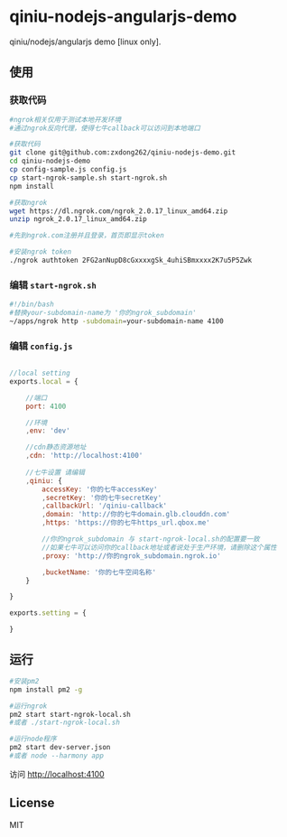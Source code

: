 # qiniu-nodejs-angularjs-demo
qiniu/nodejs/angularjs demo [linux only].

## 使用

### 获取代码
```bash
#ngrok相关仅用于测试本地开发环境
#通过ngrok反向代理，使得七牛callback可以访问到本地端口

#获取代码
git clone git@github.com:zxdong262/qiniu-nodejs-demo.git
cd qiniu-nodejs-demo
cp config-sample.js config.js
cp start-ngrok-sample.sh start-ngrok.sh
npm install

#获取ngrok
wget https://dl.ngrok.com/ngrok_2.0.17_linux_amd64.zip
unzip ngrok_2.0.17_linux_amd64.zip

#先到ngrok.com注册并且登录，首页即显示token

#安装ngrok token
./ngrok authtoken 2FG2anNupD8cGxxxxgSk_4uhiSBmxxxx2K7u5P5Zwk

```

### 编辑 `start-ngrok.sh`
```bash
#!/bin/bash
#替换your-subdomain-name为 '你的ngrok_subdomain'
~/apps/ngrok http -subdomain=your-subdomain-name 4100

```


### 编辑 `config.js`
```javascript

//local setting
exports.local = {

    //端口
    port: 4100

    //环境
    ,env: 'dev'

    //cdn静态资源地址
    ,cdn: 'http://localhost:4100'
    
    //七牛设置 请编辑
    ,qiniu: {
        accessKey: '你的七牛accessKey'
        ,secretKey: '你的七牛secretKey'
        ,callbackUrl: '/qiniu-callback'
        ,domain: 'http://你的七牛domain.glb.clouddn.com'
        ,https: 'https://你的七牛https_url.qbox.me'

        //你的ngrok_subdomain 与 start-ngrok-local.sh的配置要一致
        //如果七牛可以访问你的callback地址或者说处于生产环境，请删除这个属性
        ,proxy: 'http://你的ngrok_subdomain.ngrok.io' 

        ,bucketName: '你的七牛空间名称'
    }

}

exports.setting = {

}
```


## 运行

```bash
#安装pm2
npm install pm2 -g

#运行ngrok
pm2 start start-ngrok-local.sh
#或者 ./start-ngrok-local.sh

#运行node程序
pm2 start dev-server.json
#或者 node --harmony app
```

访问 [http://localhost:4100](http://localhost:4100)

## License
MIT